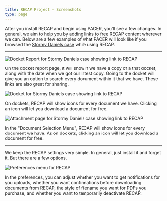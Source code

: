 ```yaml
---
title: RECAP Project — Screenshots
type: page
---
```


After you install RECAP and begin using PACER, you'll see a few changes. In general, we aim to help you by adding links to free RECAP content wherever we can. Below are a few examples of what PACER will look like if you browsed the [Stormy Daniels case][stormy] while using RECAP. 

[stormy]: https://www.courtlistener.com/docket/6336810/clifford-v-trump/

<hr/>

<div className="left-image">
    <img src="/images/recap/screenshots/docket-report.png"
         alt="Docket Report for Stormy Daniels case showing link to RECAP"
         className="img-responsive border"/>
    <p className="caption">On the docket report page, it will show if we have a copy of a that docket, along with the date when we got our latest copy. Going to the docket will give you an option to search every document within it that we have. These links are also great for sharing.</p>
</div>
<div className="clearfix"></div>

<div className="left-image">
    <img src="/images/recap/screenshots/docket.png"
         alt="Docket for Stormy Daniels case showing link to RECAP"
         className="img-responsive border"/>
    <p className="caption">On dockets, RECAP will show icons for every document we have. Clicking an icon will let you download a document for free.</p>
</div>
<div className="clearfix"></div>

<div className="left-image">
    <img src="/images/recap/screenshots/attachment-page.png"
         alt="Attachment page for Stormy Daniels case showing link to RECAP"
         className="img-responsive border"/>
    <p className="caption">In the "Document Selection Menu", RECAP will show icons for every document we have. As on dockets, clicking an icon will let you download a document for free.</p>
</div>
<div className="clearfix"></div>

<hr/>

We keep the RECAP settings very simple. In general, just install it and forget it. But there are a few options.

<div className="left-image">
    <img src="/images/recap/screenshots/options.png"
         alt="Preferences menu for RECAP"/>
    <p className="caption">In the preferences, you can adjust whether you want to get notifications for you uploads, whether you want confirmations before downloading documents from RECAP, the style of filename you want for PDFs you purchase, and whether you want to temporarily deactivate RECAP.</p>
</div>
<div className="clearfix"></div>
